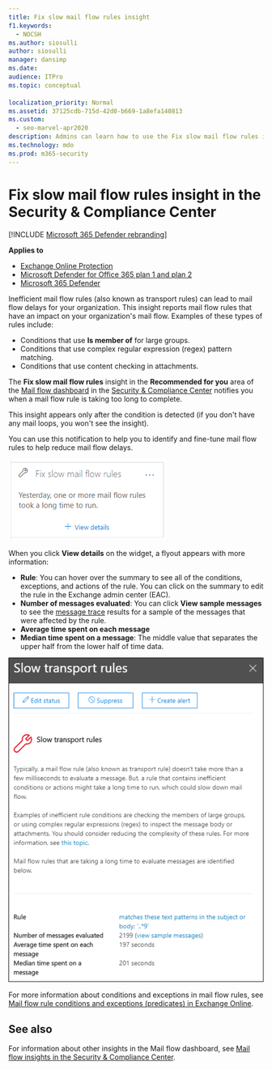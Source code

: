 ```yaml
---
title: Fix slow mail flow rules insight
f1.keywords: 
  - NOCSH
ms.author: siosulli
author: siosulli
manager: dansimp
ms.date: 
audience: ITPro
ms.topic: conceptual

localization_priority: Normal
ms.assetid: 37125cdb-715d-42d0-b669-1a8efa140813
ms.custom: 
  - seo-marvel-apr2020
description: Admins can learn how to use the Fix slow mail flow rules insight in the Security & Compliance Center to identify and fix inefficient or broken mail flow rules (also known as transport rules) in their organization.
ms.technology: mdo
ms.prod: m365-security
---
```


# Fix slow mail flow rules insight in the Security & Compliance Center

[!INCLUDE [Microsoft 365 Defender rebranding](../includes/microsoft-defender-for-office.md)]

**Applies to**
- [Exchange Online Protection](exchange-online-protection-overview.md)
- [Microsoft Defender for Office 365 plan 1 and plan 2](defender-for-office-365.md)
- [Microsoft 365 Defender](../mtp/microsoft-threat-protection.md)

Inefficient mail flow rules (also known as transport rules) can lead to mail flow delays for your organization. This insight reports mail flow rules that have an impact on your organization's mail flow. Examples of these types of rules include:

- Conditions that use **Is member of** for large groups.
- Conditions that use complex regular expression (regex) pattern matching.
- Conditions that use content checking in attachments.

The **Fix slow mail flow rules** insight in the **Recommended for you** area of the [Mail flow dashboard](mail-flow-insights-v2.md) in the [Security & Compliance Center](https://protection.office.com) notifies you when a mail flow rule is taking too long to complete.

This insight appears only after the condition is detected (if you don't have any mail loops, you won't see the insight).

You can use this notification to help you to identify and fine-tune mail flow rules to help reduce mail flow delays.

![Fix slow mail flow rules insight in the Recommended for you area of the Mail flow dashboard](../../media/mfi-fix-slow-mail-flow-rules.png)

When you click **View details** on the widget, a flyout appears with more information:

- **Rule**: You can hover over the summary to see all of the conditions, exceptions, and actions of the rule. You can click on the summary to edit the rule in the Exchange admin center (EAC).
- **Number of messages evaluated**: You can click **View sample messages** to see the [message trace](message-trace-scc.md) results for a sample of the messages that were affected by the rule.
- **Average time spent on each message**
- **Median time spent on a message**: The middle value that separates the upper half from the lower half of time data.

![Details flyout that appears after clicking View details on the Fix slow mail flow rules insight](../../media/mfi-fix-slow-mail-flow-rules-details.png)

For more information about conditions and exceptions in mail flow rules, see [Mail flow rule conditions and exceptions (predicates) in Exchange Online](https://docs.microsoft.com/Exchange/security-and-compliance/mail-flow-rules/conditions-and-exceptions).

## See also

For information about other insights in the Mail flow dashboard, see [Mail flow insights in the Security & Compliance Center](mail-flow-insights-v2.md).
